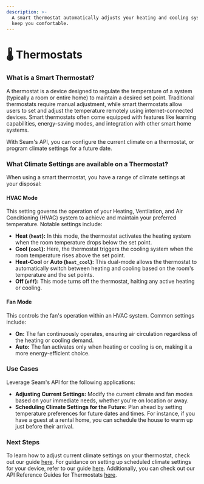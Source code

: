 ```yaml
---
description: >-
  A smart thermostat automatically adjusts your heating and cooling systems to
  keep you comfortable.
---
```


# 🌡 Thermostats

### What is a Smart Thermostat?

A thermostat is a device designed to regulate the temperature of a system (typically a room or entire home) to maintain a desired set point. Traditional thermostats require manual adjustment, while smart thermostats allow users to set and adjust the temperature remotely using internet-connected devices. Smart thermostats often come equipped with features like learning capabilities, energy-saving modes, and integration with other smart home systems.

With Seam's API, you can configure the current climate on a thermostat, or program climate settings for a future date.

### **What Climate Settings are available on a Thermostat?**

When using a smart thermostat, you have a range of climate settings at your disposal:

#### **HVAC Mode**

This setting governs the operation of your Heating, Ventilation, and Air Conditioning (HVAC) system to achieve and maintain your preferred temperature. Notable settings include:

* **Heat (`heat`):** In this mode, the thermostat activates the heating system when the room temperature drops below the set point.
* **Cool (`cool`):** Here, the thermostat triggers the cooling system when the room temperature rises above the set point.
* **Heat-Cool** or **Auto (`heat_cool`):** This dual-mode allows the thermostat to automatically switch between heating and cooling based on the room's temperature and the set points.
* **Off (`off`):** This mode turns off the thermostat, halting any active heating or cooling.

#### **Fan Mode**

This controls the fan's operation within an HVAC system. Common settings include:

* **On:** The fan continuously operates, ensuring air circulation regardless of the heating or cooling demand.
* **Auto:** The fan activates only when heating or cooling is on, making it a more energy-efficient choice.

### **Use Cases**

Leverage Seam's API for the following applications:

* **Adjusting Current Settings:** Modify the current climate and fan modes based on your immediate needs, whether you're on location or away.
* **Scheduling Climate Settings for the Future:** Plan ahead by setting temperature preferences for future dates and times. For instance, if you have a guest at a rental home, you can schedule the house to warm up just before their arrival.

### **Next Steps**

To learn how to adjust current climate settings on your thermostat, check out our guide [here](configure-current-climate-settings.md). For guidance on setting up scheduled climate settings for your device, refer to our guide [here](thermostats-climate-setting-schedules.md). Additionally, you can check out our API Reference Guides for Thermostats [here](../../thermostats/).
